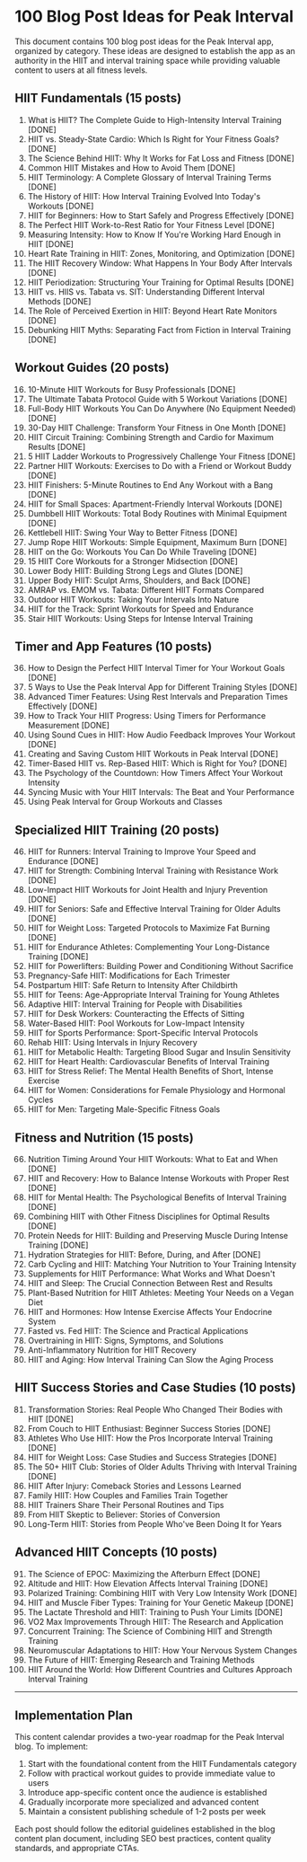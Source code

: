 # 100 Blog Post Ideas for Peak Interval

This document contains 100 blog post ideas for the Peak Interval app, organized by category. These ideas are designed to establish the app as an authority in the HIIT and interval training space while providing valuable content to users at all fitness levels.

## HIIT Fundamentals (15 posts)

1. What is HIIT? The Complete Guide to High-Intensity Interval Training [DONE]
2. HIIT vs. Steady-State Cardio: Which Is Right for Your Fitness Goals? [DONE]
3. The Science Behind HIIT: Why It Works for Fat Loss and Fitness [DONE]
4. Common HIIT Mistakes and How to Avoid Them [DONE]
5. HIIT Terminology: A Complete Glossary of Interval Training Terms [DONE]
6. The History of HIIT: How Interval Training Evolved Into Today's Workouts [DONE]
7. HIIT for Beginners: How to Start Safely and Progress Effectively [DONE]
8. The Perfect HIIT Work-to-Rest Ratio for Your Fitness Level [DONE]
9. Measuring Intensity: How to Know If You're Working Hard Enough in HIIT [DONE]
10. Heart Rate Training in HIIT: Zones, Monitoring, and Optimization [DONE]
11. The HIIT Recovery Window: What Happens In Your Body After Intervals [DONE]
12. HIIT Periodization: Structuring Your Training for Optimal Results [DONE]
13. HIIT vs. HIIS vs. Tabata vs. SIT: Understanding Different Interval Methods [DONE]
14. The Role of Perceived Exertion in HIIT: Beyond Heart Rate Monitors [DONE]
15. Debunking HIIT Myths: Separating Fact from Fiction in Interval Training [DONE]

## Workout Guides (20 posts)

16. 10-Minute HIIT Workouts for Busy Professionals [DONE]
17. The Ultimate Tabata Protocol Guide with 5 Workout Variations [DONE]
18. Full-Body HIIT Workouts You Can Do Anywhere (No Equipment Needed) [DONE]
19. 30-Day HIIT Challenge: Transform Your Fitness in One Month [DONE]
20. HIIT Circuit Training: Combining Strength and Cardio for Maximum Results [DONE]
21. 5 HIIT Ladder Workouts to Progressively Challenge Your Fitness [DONE]
22. Partner HIIT Workouts: Exercises to Do with a Friend or Workout Buddy [DONE]
23. HIIT Finishers: 5-Minute Routines to End Any Workout with a Bang [DONE]
24. HIIT for Small Spaces: Apartment-Friendly Interval Workouts [DONE]
25. Dumbbell HIIT Workouts: Total Body Routines with Minimal Equipment [DONE]
26. Kettlebell HIIT: Swing Your Way to Better Fitness [DONE]
27. Jump Rope HIIT Workouts: Simple Equipment, Maximum Burn [DONE]
28. HIIT on the Go: Workouts You Can Do While Traveling [DONE]
29. 15 HIIT Core Workouts for a Stronger Midsection [DONE]
30. Lower Body HIIT: Building Strong Legs and Glutes [DONE]
31. Upper Body HIIT: Sculpt Arms, Shoulders, and Back [DONE]
32. AMRAP vs. EMOM vs. Tabata: Different HIIT Formats Compared
33. Outdoor HIIT Workouts: Taking Your Intervals Into Nature
34. HIIT for the Track: Sprint Workouts for Speed and Endurance
35. Stair HIIT Workouts: Using Steps for Intense Interval Training

## Timer and App Features (10 posts)

36. How to Design the Perfect HIIT Interval Timer for Your Workout Goals [DONE]
37. 5 Ways to Use the Peak Interval App for Different Training Styles [DONE]
38. Advanced Timer Features: Using Rest Intervals and Preparation Times Effectively [DONE]
39. How to Track Your HIIT Progress: Using Timers for Performance Measurement [DONE]
40. Using Sound Cues in HIIT: How Audio Feedback Improves Your Workout [DONE]
41. Creating and Saving Custom HIIT Workouts in Peak Interval [DONE]
42. Timer-Based HIIT vs. Rep-Based HIIT: Which is Right for You? [DONE]
43. The Psychology of the Countdown: How Timers Affect Your Workout Intensity
44. Syncing Music with Your HIIT Intervals: The Beat and Your Performance
45. Using Peak Interval for Group Workouts and Classes

## Specialized HIIT Training (20 posts)

46. HIIT for Runners: Interval Training to Improve Your Speed and Endurance [DONE]
47. HIIT for Strength: Combining Interval Training with Resistance Work [DONE]
48. Low-Impact HIIT Workouts for Joint Health and Injury Prevention [DONE]
49. HIIT for Seniors: Safe and Effective Interval Training for Older Adults [DONE]
50. HIIT for Weight Loss: Targeted Protocols to Maximize Fat Burning [DONE]
51. HIIT for Endurance Athletes: Complementing Your Long-Distance Training [DONE]
52. HIIT for Powerlifters: Building Power and Conditioning Without Sacrifice
53. Pregnancy-Safe HIIT: Modifications for Each Trimester
54. Postpartum HIIT: Safe Return to Intensity After Childbirth
55. HIIT for Teens: Age-Appropriate Interval Training for Young Athletes
56. Adaptive HIIT: Interval Training for People with Disabilities
57. HIIT for Desk Workers: Counteracting the Effects of Sitting
58. Water-Based HIIT: Pool Workouts for Low-Impact Intensity
59. HIIT for Sports Performance: Sport-Specific Interval Protocols
60. Rehab HIIT: Using Intervals in Injury Recovery
61. HIIT for Metabolic Health: Targeting Blood Sugar and Insulin Sensitivity
62. HIIT for Heart Health: Cardiovascular Benefits of Interval Training
63. HIIT for Stress Relief: The Mental Health Benefits of Short, Intense Exercise
64. HIIT for Women: Considerations for Female Physiology and Hormonal Cycles
65. HIIT for Men: Targeting Male-Specific Fitness Goals

## Fitness and Nutrition (15 posts)

66. Nutrition Timing Around Your HIIT Workouts: What to Eat and When [DONE]
67. HIIT and Recovery: How to Balance Intense Workouts with Proper Rest [DONE]
68. HIIT for Mental Health: The Psychological Benefits of Interval Training [DONE]
69. Combining HIIT with Other Fitness Disciplines for Optimal Results [DONE]
70. Protein Needs for HIIT: Building and Preserving Muscle During Intense Training [DONE]
71. Hydration Strategies for HIIT: Before, During, and After [DONE]
72. Carb Cycling and HIIT: Matching Your Nutrition to Your Training Intensity
73. Supplements for HIIT Performance: What Works and What Doesn't
74. HIIT and Sleep: The Crucial Connection Between Rest and Results
75. Plant-Based Nutrition for HIIT Athletes: Meeting Your Needs on a Vegan Diet
76. HIIT and Hormones: How Intense Exercise Affects Your Endocrine System
77. Fasted vs. Fed HIIT: The Science and Practical Applications
78. Overtraining in HIIT: Signs, Symptoms, and Solutions
79. Anti-Inflammatory Nutrition for HIIT Recovery
80. HIIT and Aging: How Interval Training Can Slow the Aging Process

## HIIT Success Stories and Case Studies (10 posts)

81. Transformation Stories: Real People Who Changed Their Bodies with HIIT [DONE]
82. From Couch to HIIT Enthusiast: Beginner Success Stories [DONE]
83. Athletes Who Use HIIT: How the Pros Incorporate Interval Training [DONE]
84. HIIT for Weight Loss: Case Studies and Success Strategies [DONE]
85. The 50+ HIIT Club: Stories of Older Adults Thriving with Interval Training [DONE]
86. HIIT After Injury: Comeback Stories and Lessons Learned
87. Family HIIT: How Couples and Families Train Together
88. HIIT Trainers Share Their Personal Routines and Tips
89. From HIIT Skeptic to Believer: Stories of Conversion
90. Long-Term HIIT: Stories from People Who've Been Doing It for Years

## Advanced HIIT Concepts (10 posts)

91. The Science of EPOC: Maximizing the Afterburn Effect [DONE]
92. Altitude and HIIT: How Elevation Affects Interval Training [DONE]
93. Polarized Training: Combining HIIT with Very Low Intensity Work [DONE]
94. HIIT and Muscle Fiber Types: Training for Your Genetic Makeup [DONE]
95. The Lactate Threshold and HIIT: Training to Push Your Limits [DONE]
96. VO2 Max Improvements Through HIIT: The Research and Application
97. Concurrent Training: The Science of Combining HIIT and Strength Training
98. Neuromuscular Adaptations to HIIT: How Your Nervous System Changes
99. The Future of HIIT: Emerging Research and Training Methods
100. HIIT Around the World: How Different Countries and Cultures Approach Interval Training

---

## Implementation Plan

This content calendar provides a two-year roadmap for the Peak Interval blog. To implement:

1. Start with the foundational content from the HIIT Fundamentals category
2. Follow with practical workout guides to provide immediate value to users
3. Introduce app-specific content once the audience is established
4. Gradually incorporate more specialized and advanced content
5. Maintain a consistent publishing schedule of 1-2 posts per week

Each post should follow the editorial guidelines established in the blog content plan document, including SEO best practices, content quality standards, and appropriate CTAs. 